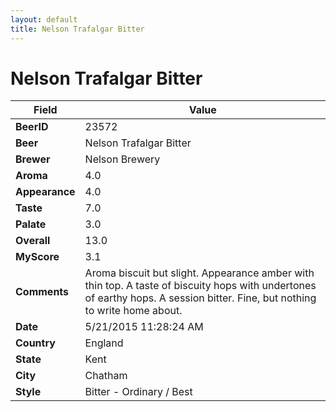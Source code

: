 ```yaml
---
layout: default
title: Nelson Trafalgar Bitter 
---
```


# Nelson Trafalgar Bitter 

| Field         | Value     |
|---------------|-----------|
| **BeerID** | 23572 |
| **Beer** | Nelson Trafalgar Bitter  |
| **Brewer** | Nelson Brewery |
| **Aroma** | 4.0 |
| **Appearance** | 4.0 |
| **Taste** | 7.0 |
| **Palate** | 3.0 |
| **Overall** | 13.0 |
| **MyScore** | 3.1 |
| **Comments** | Aroma biscuit but slight. Appearance amber with thin top. A taste of biscuity hops with undertones of earthy hops. A session bitter. Fine, but nothing to write home about. |
| **Date** | 5/21/2015 11:28:24 AM |
| **Country** | England |
| **State** | Kent |
| **City** | Chatham |
| **Style** | Bitter - Ordinary / Best |
